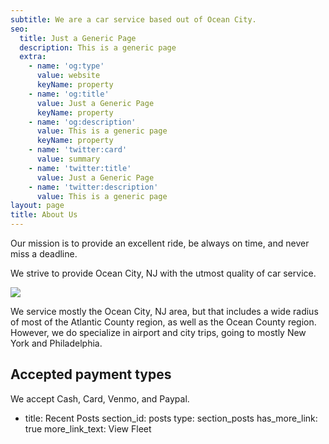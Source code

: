 ```yaml
---
subtitle: We are a car service based out of Ocean City.
seo:
  title: Just a Generic Page
  description: This is a generic page
  extra:
    - name: 'og:type'
      value: website
      keyName: property
    - name: 'og:title'
      value: Just a Generic Page
      keyName: property
    - name: 'og:description'
      value: This is a generic page
      keyName: property
    - name: 'twitter:card'
      value: summary
    - name: 'twitter:title'
      value: Just a Generic Page
    - name: 'twitter:description'
      value: This is a generic page
layout: page
title: About Us
---
```

Our mission is to provide an excellent ride, be always on time, and never miss a deadline.

We strive to provide Ocean City, NJ with the utmost quality of car service.

![](/\_static/app-assets/OCEAN.png)

 We service mostly the Ocean City, NJ area, but that includes a wide radius of most of the Atlantic County region, as well as the Ocean County region. However, we do specialize in airport and city trips, going to mostly New York and Philadelphia.

## Accepted payment types

We accept Cash, Card, Venmo, and Paypal.

- title: Recent Posts
section_id: posts
type: section_posts
has_more_link: true
more_link_text: View Fleet